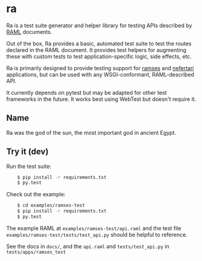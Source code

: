 # ra

Ra is a test suite generator and helper library for testing APIs described
by [RAML](http://raml.org/) documents.

Out of the box, Ra provides a basic, automated test suite to test the routes
declared in the RAML document. It provides test helpers for augmenting these
with custom tests to test application-specific logic, side effects, etc.

Ra is primarily designed to provide testing support for
[ramses](http://github.com/brandicted/ramses) and
[nefertari](http://github.com/brandicted/nefertari) applications, but can
be used with any WSGI-conformant, RAML-described API.

It currently depends on pytest but may be adapted for other test frameworks
in the future. It works best using WebTest but doesn't require it.

## Name

Ra was the god of the sun, the most important god in ancient Egypt.


## Try it (dev)

Run the test suite:

```bash
    $ pip install -r requirements.txt
    $ py.test
```

Check out the example:

```bash
    $ cd examples/ramses-test
    $ pip install -r requirements.txt
    $ py.test
```

The example RAML at `examples/ramses-test/api.raml` and the test file
`examples/ramses-test/tests/test_api.py` should be helpful to reference.

See the docs in `docs/`, and the `api.raml` and `tests/test_api.py` in
`tests/apps/ramses_test`

